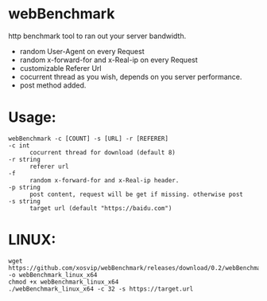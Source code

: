 # webBenchmark
http benchmark tool to ran out your server bandwidth.
- random User-Agent on every Request
- random x-forward-for and x-Real-ip on every Request
- customizable Referer Url
- cocurrent thread as you wish, depends on you server performance.
- post method added.

# Usage: 
    webBenchmark -c [COUNT] -s [URL] -r [REFERER]
    -c int
          cocurrent thread for download (default 8)
    -r string
          referer url
    -f
          random x-forward-for and x-Real-ip header.
    -p string
          post content, request will be get if missing. otherwise post
    -s string
          target url (default "https://baidu.com")

# LINUX:
    wget https://github.com/xosvip/webBenchmark/releases/download/0.2/webBenchmark_linux_x64 -o webBenchmark_linux_x64
    chmod +x webBenchmark_linux_x64
    ./webBenchmark_linux_x64 -c 32 -s https://target.url

